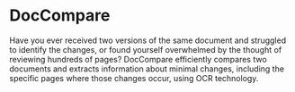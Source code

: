 # DocCompare
Have you ever received two versions of the same document and struggled to identify the changes, or found yourself overwhelmed by the thought of reviewing hundreds of pages? DocCompare efficiently compares two documents and extracts information about minimal changes, including the specific pages where those changes occur, using OCR technology.
